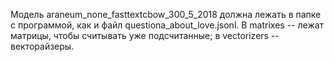 Модель araneum_none_fasttextcbow_300_5_2018 должна лежать в папке с программой, как и файл questiona_about_love.jsonl. В matrixes -- лежат матрицы, чтобы считывать уже подсчитанные; в vectorizers --  векторайзеры.
